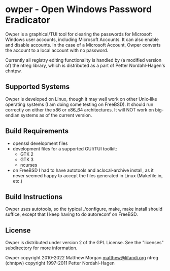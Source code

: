 owper - Open Windows Password Eradicator
=========================================

Owper is a graphical/TUI tool for clearing the passwords for Microsoft Windows user accounts, including Microsoft Accounts.  It can also enable and disable accounts.  In the case of a Microsoft Account, Owper converts the account to a local account with no password.

Currently all registry editing functionality is handled by (a modified version of) the ntreg library, which is distributed as a part of Petter Nordahl-Hagen's chntpw.

Supported Systems
------------------
Owper is developed on Linux, though it may well work on other Unix-like operating systems (I am doing some testing on FreeBSD).  It should run correctly on either the x86 or x86_64 architectures.  It will NOT work on big-endian systems as of the current version.

Build Requirements
-------------------
 * openssl development files
 * development files for a supported GUI/TUI toolkit:
     * GTK 2
     * GTK 3
     * ncurses
 * on FreeBSD I had to have autotools and aclocal-archive install, as it never seemed happy to accept the files generated in Linux (Makefile.in, etc.)

Build Instructions
-------------------
Owper uses autotools, so the typical ./configure, make, make install should suffice, except that I keep having to do autoreconf on FreeBSD.

License
-------
Owper is distributed under version 2 of the GPL License.  See the "licenses" subdirectory for more information.

Owper copyright 2010-2022 Matthew Morgan <matthew@lifandi.org>
ntreg (chntpw) copyright 1997-2011 Petter Nordahl-Hagen

